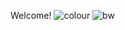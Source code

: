 Welcome!
![colour](https://github.com/user-attachments/assets/099d034e-4036-4e2f-a5af-6022b92bd5de)
![bw](https://github.com/user-attachments/assets/fc036431-00d5-4ef7-bfc5-32a597be5d0e)
